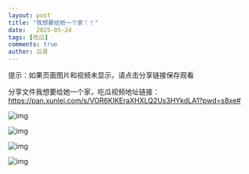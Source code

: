```yaml
---
layout: post
title: "我想要给她一个家！！"
date:   2025-05-24
tags: [吃瓜]
comments: true
author: 瓜哥
---
```


 提示：如果页面图片和视频未显示，请点击分享链接保存观看
 
 分享文件我想要给她一个家，吃瓜视频地址链接：https://pan.xunlei.com/s/VOR6KIKEraXHXLQ2Us3HYkdLA1?pwd=s8xe#


 ![img](https://raw.githubusercontent.com/lvx1234/images/main/gua/20250524%E6%88%91%E6%83%B3%E8%A6%81%E7%BB%99%E5%A5%B9%E4%B8%80%E4%B8%AA%E5%AE%B6/1-%E6%88%91%E6%83%B3%E8%A6%81%E7%BB%99%E5%A5%B9%E4%B8%80%E4%B8%AA%E5%AE%B6.png) 

 ![img](https://raw.githubusercontent.com/lvx1234/images/main/gua/20250524%E6%88%91%E6%83%B3%E8%A6%81%E7%BB%99%E5%A5%B9%E4%B8%80%E4%B8%AA%E5%AE%B6/2-%E6%88%91%E6%83%B3%E8%A6%81%E7%BB%99%E5%A5%B9%E4%B8%80%E4%B8%AA%E5%AE%B6.png) 

 ![img](https://raw.githubusercontent.com/lvx1234/images/main/gua/20250524%E6%88%91%E6%83%B3%E8%A6%81%E7%BB%99%E5%A5%B9%E4%B8%80%E4%B8%AA%E5%AE%B6/3-%E6%88%91%E6%83%B3%E8%A6%81%E7%BB%99%E5%A5%B9%E4%B8%80%E4%B8%AA%E5%AE%B6.png) 

 ![img](https://raw.githubusercontent.com/lvx1234/images/main/gua/20250524%E6%88%91%E6%83%B3%E8%A6%81%E7%BB%99%E5%A5%B9%E4%B8%80%E4%B8%AA%E5%AE%B6/4-%E6%88%91%E6%83%B3%E8%A6%81%E7%BB%99%E5%A5%B9%E4%B8%80%E4%B8%AA%E5%AE%B6.png) 
